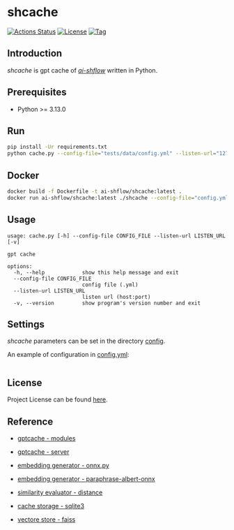 # shcache

[![Actions Status](https://github.com/ai-shflow/shcache/workflows/ci/badge.svg?branch=main&event=push)](https://github.com/ai-shflow/shcache/actions?query=workflow%3Aci)
[![License](https://img.shields.io/github/license/ai-shflow/shcache.svg?color=brightgreen)](https://github.com/ai-shflow/shcache/blob/main/LICENSE)
[![Tag](https://img.shields.io/github/tag/ai-shflow/shcache.svg?color=brightgreen)](https://github.com/ai-shflow/shcache/tags)



## Introduction

*shcache* is gpt cache of *[ai-shflow](https://github.com/ai-shflow)* written in Python.



## Prerequisites

- Python >= 3.13.0



## Run

```bash
pip install -Ur requirements.txt
python cache.py --config-file="tests/data/config.yml" --listen-url="127.0.0.1:8080"
```



## Docker

```bash
docker build -f Dockerfile -t ai-shflow/shcache:latest .
docker run ai-shflow/shcache:latest ./shcache --config-file="config.yml" --listen-url="127.0.0.1:8080"
```



## Usage

```
usage: cache.py [-h] --config-file CONFIG_FILE --listen-url LISTEN_URL [-v]

gpt cache

options:
  -h, --help            show this help message and exit
  --config-file CONFIG_FILE
                        config file (.yml)
  --listen-url LISTEN_URL
                        listen url (host:port)
  -v, --version         show program's version number and exit
```



## Settings

*shcache* parameters can be set in the directory [config](https://github.com/ai-shflow/shcache/blob/main/shcache/config).

An example of configuration in [config.yml](https://github.com/ai-shflow/shcache/blob/main/shcache/config/config.yml):

```yaml
```



## License

Project License can be found [here](LICENSE).



## Reference

- [gptcache - modules](https://gptcache.readthedocs.io/en/latest/index.html#modules)

- [gptcache - server](https://github.com/zilliztech/GPTCache/tree/main/examples#How-to-use-GPTCache-server)



- [embedding generator - onnx.py](https://github.com/zilliztech/GPTCache/blob/main/gptcache/embedding/onnx.py)

- [embedding generator - paraphrase-albert-onnx](https://huggingface.co/GPTCache/paraphrase-albert-onnx/)



- [similarity evaluator - distance](https://github.com/zilliztech/GPTCache/blob/main/gptcache/similarity_evaluation/distance.py)



- [cache storage - sqlite3](https://docs.python.org/3/library/sqlite3.html)

- [vectore store - faiss](https://github.com/facebookresearch/faiss)
